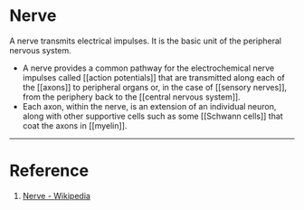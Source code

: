 # Nerve
A nerve transmits electrical impulses. It is the basic unit of the peripheral nervous system. 

- A nerve provides a common pathway for the electrochemical nerve impulses called [[action potentials]] that are transmitted along each of the [[axons]] to peripheral organs or, in the case of [[sensory nerves]], from the periphery back to the [[central nervous system]]. 
- Each axon, within the nerve, is an extension of an individual neuron, along with other supportive cells such as some [[Schwann cells]] that coat the axons in [[myelin]].

---
# Reference
1. [Nerve - Wikipedia](https://en.wikipedia.org/wiki/Nerve)